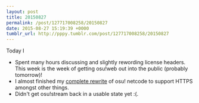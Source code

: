 ```yaml
---
layout: post
title: 20150827
permalink: /post/127717008258/20150827
date: 2015-08-27 15:19:39 +0000
tumblr_url: http://pppy.tumblr.com/post/127717008258/20150827
---
```


Today I

- Spent many hours discussing and slightly rewording license headers. This week is the week of getting osu!web out into the public (probably tomorrow)!
- I almost finished my [complete rewrite](http://puu.sh/jQiBL/7dd81901ce.png) of osu! netcode to support HTTPS amongst other things.
- Didn't get osu!stream back in a usable state yet :(.